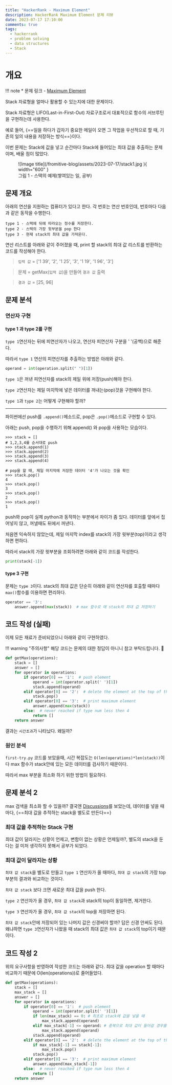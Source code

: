 ```yaml
---
title: "HackerRank - Maximum Element"
description: HackerRank Maximum Element 문제 리뷰
date: 2023-07-17 17:10:00
comments: true
tags:
  - hackerrank
  - problem solving
  - data structures
  - Stack
---
```


# 개요

!!! note
    * 문제 링크 - [Maximum Element](https://www.hackerrank.com/challenges/maximum-element/problem?isFullScreen=true) 

Stack 자료형을 얼마나 활용할 수 있는지에 대한 문제이다.

Stack 자료형은 LIFO(Last-in-First-Out) 자료구조로서 대표적으로 함수의 서브루틴을 구현하는데 사용한다. 

예로 들어, {==일을 하다가 갑자기 중요한 메일이 오면 그 작업을 우선적으로 할 때, 기존의 일의 내용을 저장하는 방식==}이다.

이번 문제는 Stack에 값을 넣고 순간마다 Stack에 들어있는 최대 값을 추출하는 문제이며, 배울 점이 많았다. 


<figure markdown>
  ![Image title](/fromitive-blog/assets/2023-07-17/stack1.jpg ){ width="600" }
  <figcaption>그림 1 - 스택의 예제(쌓여있는 일, 공부)</figcaption>
</figure>

## 문제 개요

아래의 연산을 지원하는 컴퓨터가 있다고 한다. 각 번호는 연산 번호인데, 번호마다 다음과 같은 동작을 수행한다.

``` title="연산자 종류"
type 1 - 스택에 뒤에 따라오는 정수를 저장한다.
type 2 - 스택의 가장 윗부분을 pop 한다
type 3 - 현재 stack의 최대 값을 가져온다.
```

연산 리스트를 아래와 같이 주어졌을 때, print 할 stack의 최대 값 리스트를 반환하는 코드를 작성해야 한다.


> `입력 값` = ['1 39', '2', '1 25', '3', '1 19', '1 96', '3']

> 문제 = getMax(`입력 값`)을 만들어 `결과 값` 출력

> `결과 값` = [25, 96]


## 문제 분석

### 연산자 구현

#### type 1 과 type 2를 구현

`type 1`연산자는 뒤에 피연산자가 나오고, 연산자 피연산자 구분을 ' '(공백)으로 해준다.

따라서 `type 1` 연산의 피연산자를 추출하는 방법은 아래와 같다.

```python title="type 1의 피연산자 추출"
operand = int(operation.split(" ")[1])
```

`type 1`은 꺼낸 피연산자를 stack의 제일 위에 저장(push)해야 한다.

`type 2`연산자는 제일 마지막에 넣은 데이터를 꺼내는(pop)것을 구현해야 한다.

`type 1`과 `type 2`는 어떻게 구현해야 할까?

---

파이썬에선 push를 `.append()`메소드로, pop은 `.pop()`메소드로 구현할 수 있다.

아래는 push, pop을 수행하기 위해 append() 와 pop을 사용하는 모습이다.

``` title="push, pop 구현"
>>> stack = []
# 1,2,3,4를 순서대로 push
>>> stack.append(1)
>>> stack.append(2)
>>> stack.append(3)
>>> stack.append(4)

# pop을 할 때, 제일 마지막에 저장한 데이터 '4'가 나오는 것을 확인
>>> stack.pop()
4
>>> stack.pop()
3
>>> stack.pop()
2
>>> stack.pop()
1
```

push와 pop이 실제 python과 동작하는 부분에서 차이가 좀 있다. 데이터를 앞에서 집어넣지 않고, 꺼낼때도 뒤에서 꺼낸다. 

처음엔 익숙하지 않았는데, 제일 마지막 index를 stack의 가장 윗부분(top)이라고 생각하면 편하다.

따라서 stack의 가장 윗부분을 조회하려면 아래와 같이 코드를 작성한다.

```python title="stack의 윗부분 출력"
print(stack[-1])
```

#### type 3 구현

문제는 `type 3`이다. stack의 최대 값은 단순히 아래와 같이 연산자를 호출할 때마다 `max()`함수를 이용하면 편리하다.

```python title="type3 구현"
operator == '3':
    answer.append(max(stack))  # max 함수로 매 stack의 최대 값 저장하기
```

## 코드 작성 (실패)
이제 모든 재료가 준비되었으니 아래와 같이 구현하였다.

!!! warning "주의사항"
    해당 코드는 문제의 대한 정답이 아니니 참고 부탁드립니다. 🙏

```python title="first-try.py" linenums="1"
def getMax(operations):
    stack = []
    answer = []
    for operator in operations:
        if operator[0] == '1':  # push element
            operand = int(operator.split(' ')[1])
            stack.append(operand)
        elif operator[0] == '2':  # delete the element at the top of the stack
            stack.pop()
        elif operator[0] == '3':  # print maximum element
            answer.append(max(stack))
        else:  # never reached if type num less then 4 
            return []
    return answer

```
결과는 `시간초과`가 나타났다. 왜일까?

### 원인 분석

`first-try.py` 코드를 보았을때, 시간 복잡도는 `O(len(operations)*len(stack))`이다 max 함수가 stack안에 있는 모든 데이터를 검사하기 때문이다.

따라서 max 부분을 최소화 하기 위한 방법이 필요하다.

## 문제 분석 2

max 검색을 최소화 할 수 있을까? 결국엔 [Discussions](https://www.hackerrank.com/challenges/maximum-element/forum)를 보았는데, 데이터를 넣을 때마다, {==최대 값을 추적하는 stack을 별도로 만든다==}

### 최대 값을 추적하는 Stack 구현

최대 값이 달라지는 상황이 언제고, 변함이 없는 상황은 언제일까?, 별도의 stack을 둔다는 걸 미처 생각하지 못해서 공부가 되었다. 

### 최대 값이 달라지는 상황

`최대 값 stack`을 별도로 만들고 `type 1` 연산자가 올 때마다, `최대 값 stack`의 가장 top 부분의 결과와 비교하는 것이다. 

`최대 값 stack` 보다 크면 새로운 최대 값을 push 한다.

`type 2` 연산자가 올 경우, `최대 값 stack`과 stack의 top이 동일하면, 제거한다.

`type 3` 연산자가 올 경우, `최대 값 stack`의 top을 저장하면 된다. 

`최대 값 stack`안에 저장되어 있는 나머지 값은 신경써야 할까? 답은 신경 안써도 된다. 왜냐하면 `type 3`연산자가 나왔을 때 stack의 최대 값은 `최대 값 stack`의 top이기 때문이다.

## 코드 작성 2

위의 요구사항을 반영하여 작성한 코드는 아래와 같다. 최대 값을 operation 할 때마다 비교하기 때문에 O(len(operations))로 줄어들었다.

``` python title="second-try.py"
def getMax(operations):
    stack = []
    max_stack = []
    answer = []
    for operator in operations:
        if operator[0] == '1':  # push element
            operand = int(operator.split(' ')[1])
            if len(max_stack) == 0: # 최초로 stack에 값을 넣을 때
                max_stack.append(operand)
            elif max_stack[-1] <= operand: # 중복으로 최대 값이 들어갈 경우를 고려하여 <=를 넣었다.
                max_stack.append(operand)
            stack.append(operand)
        elif operator[0] == '2':  # delete the element at the top of the stack
            if max_stack[-1] == stack[-1]:
                max_stack.pop()
            stack.pop()
        elif operator[0] == '3':  # print maximum element
            answer.append(max_stack[-1])
        else:  # never reached if type num less then 4 
            return []
    return answer
```
